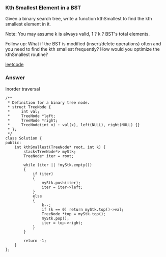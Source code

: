 ### Kth Smallest Element in a BST
Given a binary search tree, write a function kthSmallest to find the kth smallest element in it.

Note: 
You may assume k is always valid, 1 ? k ? BST's total elements.

Follow up:
What if the BST is modified (insert/delete operations) often and you need to find the kth smallest frequently? How would you optimize the kthSmallest routine?

[leetcode](https://leetcode.com/problems/kth-smallest-element-in-a-bst/description/)

### Answer 
Inorder traversal 

	/**
	 * Definition for a binary tree node.
	 * struct TreeNode {
	 *     int val;
	 *     TreeNode *left;
	 *     TreeNode *right;
	 *     TreeNode(int x) : val(x), left(NULL), right(NULL) {}
	 * };
	 */
	class Solution {
	public:
	    int kthSmallest(TreeNode* root, int k) {
	        stack<TreeNode*> myStk;
	        TreeNode* iter = root;
	        
	        while (iter || !myStk.empty())
	        {
	            if (iter)
	            {
	                myStk.push(iter);
	                iter = iter->left;
	            }
	            else
	            {
	                k--;
	                if (k == 0) return myStk.top()->val;
	                TreeNode *top = myStk.top();
	                myStk.pop();
	                iter = top->right;
	            }
	        }
	        
	        return -1;
	    }
	};